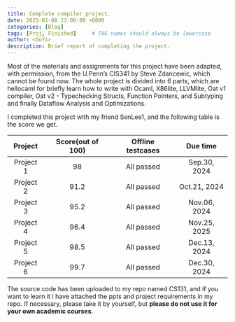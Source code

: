 ```yaml
---
title: Complete compiler project.
date: 2025-01-08 23:00:00 +0800
categories: [Blog]
tags: [Proj, Finished]     # TAG names should always be lowercase
author: <GuYi>
description: Brief report of completing the project.
---
```


Most of the materials and assignments for this project have been adapted, with permission, from the U.Penn’s CIS341 by Steve Zdancewic, which cannot be found now. The whole project is divided into 6 parts, which are hellocaml for briefly learn how to write with Ocaml, X86lite, LLVMlite, Oat v1 compiler, Oat v2 - Typechecking Structs, Function Pointers, and Subtyping and finally Dataflow Analysis and Optimizations.


I completed this project with my friend SenLee1, and the following table is the score we get.


|  Project  | Score(out of 100) | Offline testcases |   Due time   |
| :-------: | :---------------: | :---------------: | :----------: |
| Project 1 |        98         |    All passed     | Sep.30, 2024 |
| Project 2 |       91.2        |    All passed     | Oct.21, 2024 |
| Project 3 |       95.2        |    All passed     | Nov.06, 2024 |
| Project 4 |       96.4        |    All passed     | Nov.25, 2025 |
| Project 5 |       98.5        |    All passed     | Dec.13, 2024 |
| Project 6 |       99.7        |    All passed     | Dec.30, 2024 |

The source code has been uploaded to my repo named CS131, and if you want to learn it I have attached the ppts and project requirements in my repo. If necessary, please take it by yourself, but **please do not use it for your own academic courses**.
